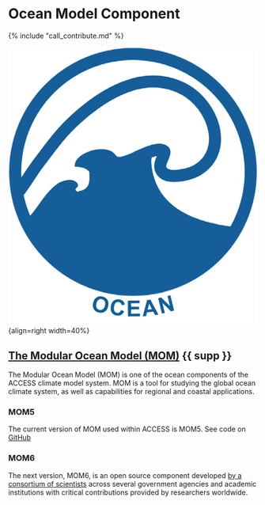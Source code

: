 # Ocean Model Component

{% include "call_contribute.md" %}

![Ocean Component Logo](../assets/component-logos/Ocean.png){align=right width=40%}

## [The Modular Ocean Model (MOM)][mom-wiki]  {{ supp }}
The Modular Ocean Model (MOM) is one of the ocean components of the ACCESS climate model system. MOM is a tool for studying the global ocean climate system, as well as capabilities for regional and coastal applications. 

### MOM5
The current version of MOM used within ACCESS is MOM5. See code on [GitHub][mom-github]

### MOM6

The next version, MOM6, is an open source component developed [by a consortium of scientists][gfdl-web] across several government agencies and academic institutions with critical contributions provided by researchers worldwide.

[mom-wiki]: https://mom-ocean.github.io/
[mom-github]: https://github.com/mom-ocean/MOM5
[gfdl-web]: https://www.gfdl.noaa.gov/mom-ocean-model/

